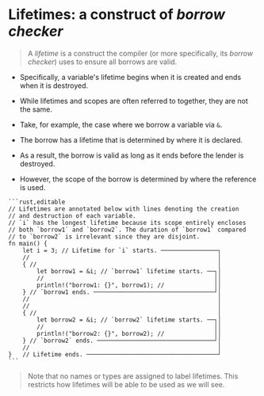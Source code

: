 # Lifetimes: a construct of *borrow checker*

> A *lifetime* is a construct the compiler (or more specifically, its *borrow
checker*) uses to ensure all borrows are valid.

- Specifically, a variable's lifetime begins when it is created and ends when it is destroyed.

- While lifetimes and scopes are often referred to together, they are not the same.

- Take, for example, the case where we borrow a variable via `&`.
- The borrow has a lifetime that is determined by where it is declared.
- As a result, the borrow is valid as long as it ends before the lender is destroyed.
- However, the scope of the borrow is determined by where the reference is used.

~~~admonish tip title="In the following example and in the rest of this section, we will see how lifetimes relate to scopes, as well as how the two differ." collapsible=true 
```rust,editable
// Lifetimes are annotated below with lines denoting the creation
// and destruction of each variable.
// `i` has the longest lifetime because its scope entirely encloses 
// both `borrow1` and `borrow2`. The duration of `borrow1` compared 
// to `borrow2` is irrelevant since they are disjoint.
fn main() {
    let i = 3; // Lifetime for `i` starts. ────────────────┐
    //                                                     │
    { //                                                   │
        let borrow1 = &i; // `borrow1` lifetime starts. ──┐│
        //                                                ││
        println!("borrow1: {}", borrow1); //              ││
    } // `borrow1 ends. ──────────────────────────────────┘│
    //                                                     │
    //                                                     │
    { //                                                   │
        let borrow2 = &i; // `borrow2` lifetime starts. ──┐│
        //                                                ││
        println!("borrow2: {}", borrow2); //              ││
    } // `borrow2` ends. ─────────────────────────────────┘│
    //                                                     │
}   // Lifetime ends. ─────────────────────────────────────┘
```
~~~

> Note that no names or types are assigned to label lifetimes.
> This restricts how lifetimes will be able to be used as we will see.
